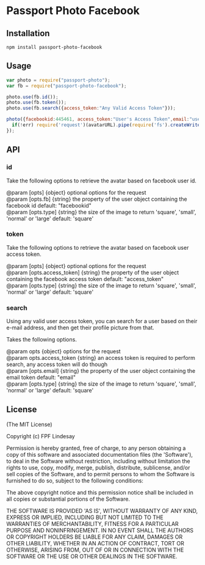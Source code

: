 # Passport Photo Facebook

## Installation

    npm install passport-photo-facebook

## Usage

```javascript
var photo = require("passport-photo");
var fb = require("passport-photo-facebook");

photo.use(fb.id());
photo.use(fb.token());
photo.use(fb.search({access_token:"Any Valid Access Token"}));

photo({facebookid:445461, access_token:"User's Access Token",email:"user@example.com"}, function(err, avatarURL){
  if(!err) require('request')(avatarURL).pipe(require('fs').createWriteStream("./avatar.jpg"));
});
```


## API

### id

Take the following options to retrieve the avatar based on facebook user id.

@param [opts] {object} optional options for the request    
@param [opts.fb] {string} the property of the user object containing the facebook id default: "facebookid"    
@param [opts.type] {string} the size of the image to return 'square', 'small', 'normal' or 'large' default: 'square'   

### token

Take the following options to retrieve the avatar based on facebook user access token.

@param [opts] {object} optional options for the request    
@param [opts.access_token] {string} the property of the user object containing the facebook access token default: "access_token"    
@param [opts.type] {string} the size of the image to return 'square', 'small', 'normal' or 'large' default: 'square'    

### search

Using any valid user access token, you can search for a user based on their e-mail address, and then get their profile picture from that.

Takes the following options.

@param opts {object} options for the request    
@param opts.access_token {string} an access token is required to perform search, any access token will do though    
@param [opts.email] {string} the property of the user object containing the email token default: "email"    
@param [opts.type] {string} the size of the image to return 'square', 'small', 'normal' or 'large' default: 'square'    

## License

(The MIT License)

Copyright (c) FPF Lindesay

Permission is hereby granted, free of charge, to any person obtaining a copy of this software and associated 
documentation files (the 'Software'), to deal in the Software without restriction, including without limitation 
the rights to use, copy, modify, merge, publish, distribute, sublicense, and/or sell copies of the Software, and 
to permit persons to whom the Software is furnished to do so, subject to the following conditions:

The above copyright notice and this permission notice shall be included in all copies or substantial portions 
of the Software.

THE SOFTWARE IS PROVIDED 'AS IS', WITHOUT WARRANTY OF ANY KIND, EXPRESS OR IMPLIED, INCLUDING BUT NOT LIMITED TO 
THE WARRANTIES OF MERCHANTABILITY, FITNESS FOR A PARTICULAR PURPOSE AND NONINFRINGEMENT. IN NO EVENT SHALL THE 
AUTHORS OR COPYRIGHT HOLDERS BE LIABLE FOR ANY CLAIM, DAMAGES OR OTHER LIABILITY, WHETHER IN AN ACTION OF CONTRACT,
TORT OR OTHERWISE, ARISING FROM, OUT OF OR IN CONNECTION WITH THE SOFTWARE OR THE USE OR OTHER DEALINGS IN THE SOFTWARE.